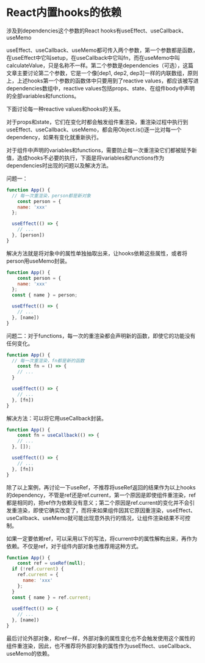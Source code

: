 # React内置hooks的依赖

涉及到dependencies这个参数的React hooks有useEffect、useCallback、useMemo

useEffect、useCallback、useMemo都可传入两个参数，第一个参数都是函数，在useEffect中它叫setup，在useCallback中它叫fn，而在useMemo中叫calculateValue，只是名称不一样。第二个参数是dependencies（可选），这篇文章主要讨论第二个参数，它是一个像[dep1, dep2, dep3]一样的内联数组，原则上，上述hooks第一个参数的函数体中只要用到了reactive values，都应该被写进dependencies数组中，reactive values包括props、state、在组件body中声明的全部variables和functions。

下面讨论每一种reactive values和hooks的关系。

对于props和state，它们在变化时都会触发组件重渲染，重渲染过程中执行到useEffect、useCallback、useMemo，都会用Object.is()逐一比对每一个dependency，如果有变化就重新执行。

对于组件中声明的variables和functions，需要防止每一次重渲染它们都被赋予新值，造成hooks不必要的执行，下面是将variables和functions作为dependencies时出现的问题以及解决方法。

问题一：

```jsx
function App() {
  // 每一次重渲染，person都是新对象
	const person = {
    name: 'xxx'
  };

  useEffect(() => {
    // ...
  }, [person])
}
```

解决方法就是将对象中的属性单独抽取出来，让hooks依赖这些属性，或者将person用useMemo封装。

```jsx
function App() {
	const person = {
    name: 'xxx'
  };
  const { name } = person;

  useEffect(() => {
    // ...
  }, [name])
}
```

问题二：对于functions，每一次的重渲染都会声明新的函数，即使它的功能没有任何变化。

```jsx
function App() {
  // 每一次重渲染，fn都是新的函数
	const fn = () => {
    // ...
  }

  useEffect(() => {
    // ...
  }, [fn])
}
```

解决方法：可以将它用useCallback封装。

```jsx
function App() {
	const fn = useCallback(() => {
    // ...
  }, []);

  useEffect(() => {
    // ...
  }, [fn])
}
```

除了以上案例，再讨论一下useRef，不推荐将useRef返回的结果作为以上hooks的dependency，不管是ref还是ref.current，第一个原因是即使组件重渲染，ref都是相同的，把ref作为依赖没有意义；第二个原因是ref.current的变化并不会引发重渲染，即使它确实改变了，而将来如果组件因其它原因重渲染，useEffect、useCallback、useMemo就可能出现意外执行的情况，让组件渲染结果不可控制。

如果一定要依赖ref，可以采用以下的写法，将current中的属性解构出来，再作为依赖。不仅是ref，对于组件内部对象也推荐用这种方式。

```jsx
function App() {
	const ref = useRef(null);
  if (!ref.current) {
    ref.current = {
      name: 'xxx'
    };
  }
  const { name } = ref.current;
  
  useEffect(() => {
    // ...
  }, [name])
}
```

最后讨论外部对象，和ref一样，外部对象的属性变化也不会触发使用这个属性的组件重渲染，因此，也不推荐将外部对象的属性作为useEffect、useCallback、useMemo的依赖。